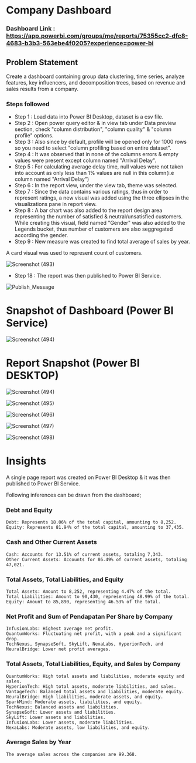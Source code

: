 # Company Dashboard

### Dashboard Link : https://app.powerbi.com/groups/me/reports/75355cc2-dfc8-4683-b3b3-563ebe4f0205?experience=power-bi

## Problem Statement

Create a dashboard containing group data clustering, time series, analyze features, key influencers, and 
decomposition trees, based on revenue and sales results from a company.

### Steps followed 

- Step 1 : Load data into Power BI Desktop, dataset is a csv file.
- Step 2 : Open power query editor & in view tab under Data preview section, check "column distribution", "column quality" & "column profile" options.
- Step 3 : Also since by default, profile will be opened only for 1000 rows so you need to select "column profiling based on entire dataset".
- Step 4 : It was observed that in none of the columns errors & empty values were present except column named "Arrival Delay".
- Step 5 : For calculating average delay time, null values were not taken into account as only less than 1% values are null in this column(i.e column named "Arrival Delay") 
- Step 6 : In the report view, under the view tab, theme was selected.
- Step 7 : Since the data contains various ratings, thus in order to represent ratings, a new visual was added using the three ellipses in the visualizations pane in report view. 
- Step 8 : A bar chart was also added to the report design area representing the number of satisfied & neutral/unsatisfied customers. While creating this visual, field named "Gender" was also added to the Legends bucket, thus number of customers are also seggregated according the gender. 
- Step 9 : New measure was created to find total average of sales by year.
        
A card visual was used to represent count of customers.

![Screenshot (493)](https://github.com/user-attachments/assets/a6822e00-7a23-430d-9bc3-e768231ee6f0)

 - Step 18 : The report was then published to Power BI Service.
 
 
![Publish_Message](https://user-images.githubusercontent.com/102996550/174094520-3a845196-97e6-4d44-8760-34a64abc3e77.jpg)

# Snapshot of Dashboard (Power BI Service)

![Screenshot (494)](https://github.com/user-attachments/assets/2cf49771-fef9-482f-a891-dec353470058)

 
 # Report Snapshot (Power BI DESKTOP)

 
![Screenshot (494)](https://github.com/user-attachments/assets/2522cee1-a7fc-49eb-b510-c6cee016a912)



![Screenshot (495)](https://github.com/user-attachments/assets/7ca7fd82-6d54-4037-9be9-caf2525b7843)


![Screenshot (496)](https://github.com/user-attachments/assets/8ff6299b-8edb-4538-939c-ce5254add76e)

![Screenshot (497)](https://github.com/user-attachments/assets/f167b9e6-c121-41f7-ad59-748282877601)


![Screenshot (498)](https://github.com/user-attachments/assets/6c9d0727-3d63-494d-919b-852c4fc6c5fa)


# Insights

A single page report was created on Power BI Desktop & it was then published to Power BI Service.

Following inferences can be drawn from the dashboard;
### Debt and Equity
    Debt: Represents 18.06% of the total capital, amounting to 8,252.
    Equity: Represents 81.94% of the total capital, amounting to 37,435.
### Cash and Other Current Assets
    Cash: Accounts for 13.51% of current assets, totaling 7,343.
    Other Current Assets: Accounts for 86.49% of current assets, totaling 47,021.
### Total Assets, Total Liabilities, and Equity
    Total Assets: Amount to 8,252, representing 4.47% of the total.
    Total Liabilities: Amount to 90,430, representing 48.99% of the total.
    Equity: Amount to 85,890, representing 46.53% of the total.
### Net Profit and Sum of Pendapatan Per Share by Company
    InfusionLabs: Highest average net profit.
    QuantumWorks: Fluctuating net profit, with a peak and a significant drop.
    TechNexus, SynapseSoft, SkyLift, NexaLabs, HyperionTech, and NeuralBridge: Lower net profit averages.
### Total Assets, Total Liabilities, Equity, and Sales by Company
    QuantumWorks: High total assets and liabilities, moderate equity and sales.
    HyperionTech: High total assets, moderate liabilities, and sales.
    VantageTech: Balanced total assets and liabilities, moderate equity.
    NeuralBridge: High liabilities, moderate assets, and equity.
    SparkMind: Moderate assets, liabilities, and equity.
    TechNexus: Balanced assets and liabilities.
    SynapseSoft: Lower assets and liabilities.
    SkyLift: Lower assets and liabilities.
    InfusionLabs: Lower assets, moderate liabilities.
    NexaLabs: Moderate assets, low liabilities, and equity.
### Average Sales by Year
    The average sales across the companies are 99.368.
